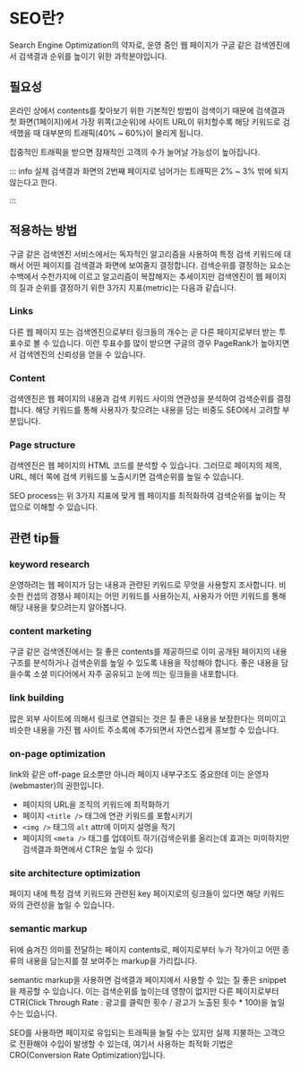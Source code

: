 # SEO란?

Search Engine Optimization의 약자로, 운영 중인 웹 페이지가 구글 같은 검색엔진에서 검색결과 순위를 높이기 위한 과학분야입니다.

## 필요성

온라인 상에서 contents를 찾아보기 위한 기본적인 방법이 검색이기 때문에 검색결과 첫 화면(1페이지)에서 가장 위쪽(고순위)에 사이트 URL이 위치할수록 해당 키워드로 검색했을 때 대부분의 트래픽(40% ~ 60%)이 몰리게 됩니다.

집중적인 트래픽을 받으면 잠재적인 고객의 수가 늘어날 가능성이 높아집니다.

::: info
실제 검색결과 화면의 2번째 페이지로 넘어가는 트래픽은 2% ~ 3% 밖에 되지 않는다고 한다.

:::

## 적용하는 방법

구글 같은 검색엔진 서비스에서는 독자적인 알고리즘을 사용하여 특정 검색 키워드에 대해서 어떤 페이지를 검색결과 화면에 보여줄지 결정합니다. 검색순위를 결정하는 요소는 수백에서 수천가지에 이르고 알고리즘이 복잡해지는 추세이지만 검색엔진이 웹 페이지의 질과 순위를 결정하기 위한 3가지 지표(metric)는 다음과 같습니다.

### Links

다른 웹 페이지 또는 검색엔진으로부터 링크들의 개수는 곧 다른 페이지로부터 받는 투표수로 볼 수 있습니다. 이런 투표수를 많이 받으면 구글의 경우 PageRank가 높아지면서 검색엔진의 신뢰성을 얻을 수 있습니다.

### Content

검색엔진은 웹 페이지의 내용과 검색 키워드 사이의 연관성을 분석하여 검색순위를 결정합니다. 해당 키워드를 통해 사용자가 찾으려는 내용을 담는 비중도 SEO에서 고려할 부분입니다.

### Page structure

검색엔진은 웹 페이지의 HTML 코드를 분석할 수 있습니다. 그러므로 페이지의 제목, URL, 헤더 쪽에 검색 키워드를 노출시키면 검색순위를 높일 수 있습니다.

SEO process는 위 3가지 지표에 맞게 웹 페이지를 최적화하여 검색순위를 높이는 작업으로 이해할 수 있습니다.

## 관련 tip들

### keyword research

운영하려는 웹 페이지가 담는 내용과 관련된 키워드로 무엇을 사용할지 조사합니다. 비슷한 컨셉의 경쟁사 페이지는 어떤 키워드를 사용하는지, 사용자가 어떤 키워드를 통해 해당 내용을 찾으려는지 알아봅니다.

### content marketing

구글 같은 검색엔진에서는 질 좋은 contents를 제공하므로 이미 공개된 페이지의 내용 구조를 분석하거나 검색순위를 높일 수 있도록 내용을 작성해야 합니다. 좋은 내용을 담을수록 소셜 미디어에서 자주 공유되고 눈에 띄는 링크들을 내포합니다.

### link building

많은 외부 사이트에 의해서 링크로 연결되는 것은 질 좋은 내용을 보장한다는 의미이고 비슷한 내용을 가진 웹 사이트 주소록에 추가되면서 자연스럽게 홍보할 수 있습니다.

### on-page optimization

link와 같은 off-page 요소뿐만 아니라 페이지 내부구조도 중요한데 이는 운영자(webmaster)의 권한입니다.

- 페이지의 URL을 조직의 키워드에 최적화하기
- 페이지 `<title />` 태그에 연관 키워드를 포함시키기
- `<img />` 태그의 `alt` attr에 이미지 설명을 적기
- 페이지의 `<meta />` 태그를 업데이트 하기(검색순위를 올리는데 효과는 미미하지만 검색결과 화면에서 CTR은 높일 수 있다)

### site architecture optimization

페이지 내에 특정 검색 키워드와 관련된 key 페이지로의 링크들이 있다면 해당 키워드와의 관련성을 높일 수 있습니다.

### semantic markup

뒤에 숨겨진 의미를 전달하는 페이지 contents로, 페이지로부터 누가 작가이고 어떤 종류의 내용을 담는지를 잘 보여주는 markup을 가리킵니다.

semantic markup을 사용하면 검색결과 페이지에서 사용할 수 있는 질 좋은 snippet을 제공할 수 있습니다. 이는 검색순위를 높이는데 영향이 없지만 다른 페이지로부터 CTR(Click Through Rate : 광고를 클릭한 횟수 / 광고가 노출된 횟수 \* 100)을 높일 수는 있습니다.

SEO를 사용하면 페이지로 유입되는 트래픽을 늘릴 수는 있지만 실제 지불하는 고객으로 전환해야 수입이 발생할 수 있는데, 여기서 사용하는 최적화 기법은 CRO(Conversion Rate Optimization)입니다.
